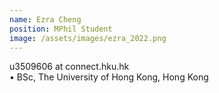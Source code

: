 ```yaml
---
name: Ezra Cheng
position: MPhil Student  
image: /assets/images/ezra_2022.png
---
```

u3509606 at connect.hku.hk  
• BSc, The University of Hong Kong, Hong Kong  
